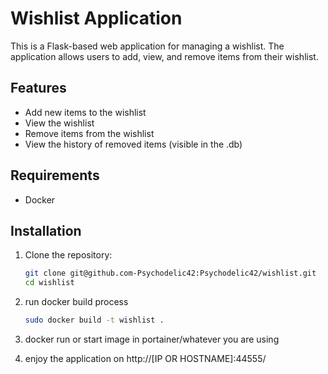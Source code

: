 # Wishlist Application

This is a Flask-based web application for managing a wishlist. The application allows users to add, view, and remove items from their wishlist.

## Features

- Add new items to the wishlist
- View the wishlist
- Remove items from the wishlist
- View the history of removed items (visible in the .db)

## Requirements

- Docker

## Installation

1. Clone the repository:

   ```bash
   git clone git@github.com-Psychodelic42:Psychodelic42/wishlist.git
   cd wishlist
   ```

2. run docker build process
   ```bash
   sudo docker build -t wishlist .
   
3. docker run or start image in portainer/whatever you are using

4. enjoy the application on http://[IP OR HOSTNAME]:44555/
